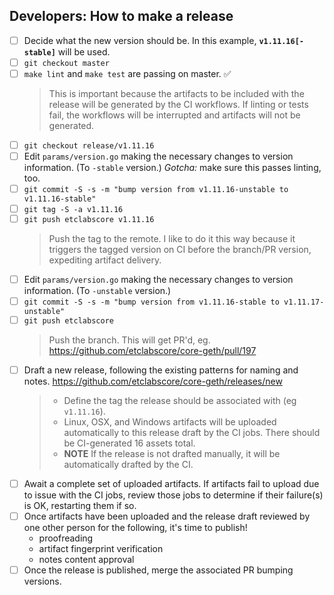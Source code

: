 ## Developers: How to make a release

- [ ] Decide what the new version should be. In this example, __`v1.11.16[-stable]`__ will be used.
- [ ] `git checkout master`
- [ ] `make lint` and `make test` are passing on master. :white_check_mark:
  > This is important because the artifacts to be included with the release will be generated
  by the CI workflows. If linting or tests fail, the workflows will be interrupted
  and artifacts will not be generated.
- [ ] `git checkout release/v1.11.16`
- [ ] Edit `params/version.go` making the necessary changes to version information. (To `-stable` version.) _Gotcha:_ make sure this passes linting, too.
- [ ] `git commit -S -s -m "bump version from v1.11.16-unstable to v1.11.16-stable"`
- [ ] `git tag -S -a v1.11.16`
- [ ] `git push etclabscore v1.11.16`
  > Push the tag to the remote. I like to do it this way because it triggers the tagged version on CI before the branch/PR version,
  expediting artifact delivery.
- [ ] Edit `params/version.go` making the necessary changes to version information. (To `-unstable` version.)
- [ ] `git commit -S -s -m "bump version from v1.11.16-stable to v1.11.17-unstable"`
- [ ] `git push etclabscore`
  > Push the branch. This will get PR'd, eg. https://github.com/etclabscore/core-geth/pull/197
- [ ] Draft a new release, following the existing patterns for naming and notes. https://github.com/etclabscore/core-geth/releases/new
  > - Define the tag the release should be associated with (eg `v1.11.16`).
  > - Linux, OSX, and Windows artifacts will be uploaded automatically to this release draft by the CI jobs. There should be CI-generated 16 assets total.
  > - __NOTE__ If the release is not drafted manually, it will be automatically drafted by the CI.
- [ ] Await a complete set of uploaded artifacts. If artifacts fail to upload due to issue with the CI jobs, review
  those jobs to determine if their failure(s) is OK, restarting them if so.
- [ ] Once artifacts have been uploaded and the release draft reviewed by one other person for the following, it's time to publish!
  + proofreading
  + artifact fingerprint verification
  + notes content approval
- [ ] Once the release is published, merge the associated PR bumping versions.
